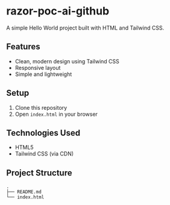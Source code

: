 # razor-poc-ai-github

A simple Hello World project built with HTML and Tailwind CSS.

## Features

- Clean, modern design using Tailwind CSS
- Responsive layout
- Simple and lightweight

## Setup

1. Clone this repository
2. Open `index.html` in your browser

## Technologies Used

- HTML5
- Tailwind CSS (via CDN)

## Project Structure

```
.
├── README.md
└── index.html
```
